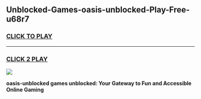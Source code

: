 
## Unblocked-Games-oasis-unblocked-Play-Free-u68r7
<h3>
<a href="https://premium76.site?title=oasis-unblocked&ref=23A">CLICK TO PLAY</a></h3>
<hr>

<h3>
<a href="https://premium76.site?title=oasis-unblocked&ref=23A">CLICK 2 PLAY</a>
  
</h3>

<a href="https://premium76.site?title=oasis-unblocked&ref=23A"><img src="https://clearcache.store/games.png"></a>


**oasis-unblocked games unblocked: Your Gateway to Fun and Accessible Online Gaming**
